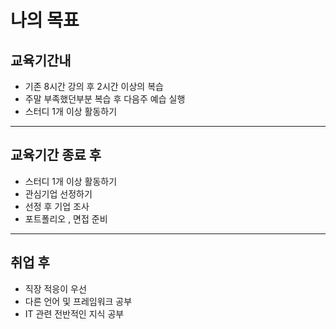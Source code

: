 # 나의 목표

## 교육기간내
- 기존 8시간 강의 후 2시간 이상의 복습
- 주말 부족했던부분 복습 후 다음주 예습 실행
- 스터디 1개 이상 활동하기

---
## 교육기간 종료 후
- 스터디 1개 이상 활동하기
- 관심기업 선정하기 
- 선정 후 기업 조사
- 포트폴리오 , 면접 준비
---
## 취업 후 
- 직장 적응이 우선
- 다른 언어 및 프레임워크 공부
- IT 관련 전반적인 지식 공부
